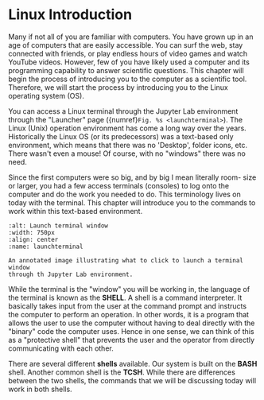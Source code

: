 # Linux Introduction

Many if not all of you are familiar with computers. You have grown up in
an age of computers that are easily accessible. You can surf the web,
stay connected with friends, or play endless hours of video games and
watch YouTube videos. However, few of you have likely used a computer
and its programming capability to answer scientific questions. This chapter
will begin the process of introducing you to the computer as a
scientific tool. Therefore, we will start the process by introducing you
to the Linux operating system (OS).

You can access a Linux terminal through the Jupyter Lab environment through
the "Launcher" page ({numref}`Fig. %s <launchterminal>`).
The Linux (Unix) operation environment has come a long way over the years.
Historically the Linux OS (or its predecessors) was a text-based only
environment, which means that there was no 'Desktop', folder icons, etc.
There wasn't even a mouse! Of course, with no "windows" there was no need.

Since the first computers were so big, and by big I mean literally room-
size or larger, you had a few access terminals (consoles) to log onto
the computer and do the work you needed to do. This terminology lives on
today with the terminal. This chapter will introduce you to the commands
to work within this text-based environment.

```{figure} ../images/launch_terminal_window.png
:alt: Launch terminal window
:width: 750px
:align: center
:name: launchterminal

An annotated image illustrating what to click to launch a terminal window
through th Jupyter Lab environment.
```

While the terminal is the "window" you will be working in, the language
of the terminal is known as the **SHELL**. A shell is a command
interpreter. It basically takes input from the user at the command
prompt and instructs the computer to perform an operation. In other
words, it is a program that allows the user to use the computer without
having to deal directly with the "binary" code the computer uses. Hence
in one sense, we can think of this as a "protective shell" that prevents
the user and the operator from directly communicating with each other.

There are several different **shells** available. Our system is built on
the **BASH** shell. Another common shell is the **TCSH**. While there
are differences between the two shells, the commands that we will be
discussing today will work in both shells.
